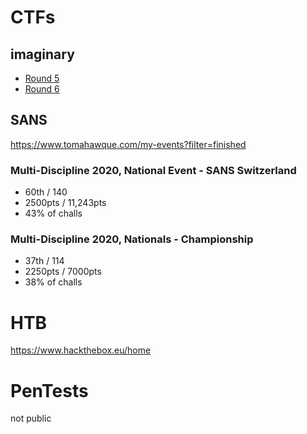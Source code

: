 # CTFs
## imaginary
 - [Round 5](https://github.com/cailllev/CyberSec_Public/blob/main/ctf/imaginary/Round5/README.md)
 - [Round 6](https://github.com/cailllev/CyberSec_Public/blob/main/ctf/imaginary/Round6/README.md)

## SANS 
https://www.tomahawque.com/my-events?filter=finished

### Multi-Discipline 2020, National Event - SANS Switzerland
- 60th / 140
- 2500pts / 11,243pts
- 43% of challs

### Multi-Discipline 2020, Nationals - Championship
- 37th / 114
- 2250pts / 7000pts
- 38% of challs

# HTB
https://www.hackthebox.eu/home


# PenTests
not public
